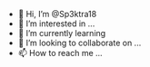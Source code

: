 - 👋 Hi, I’m @Sp3ktra18
- 👀 I’m interested in ...
- 🌱 I’m currently learning 
- 💞️ I’m looking to collaborate on ...
- 📫 How to reach me ...

<!---
Sp3ktra18/Sp3ktra18 is a ✨ special ✨ repository because its `README.md` (this file) appears on your GitHub profile.
You can click the Preview link to take a look at your changes.
--->
